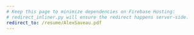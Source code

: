 ```yaml
---
# Keep this page to minimize dependencies on Firebase Hosting:
# redirect_inliner.py will ensure the redirect happens server-side.
redirect_to: /resume/AlexSaveau.pdf
---
```

